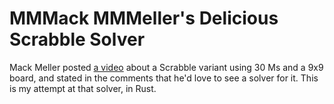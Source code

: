 # MMMack MMMeller's Delicious Scrabble Solver

Mack Meller posted [a video](https://www.youtube.com/watch?v=wv6hfLwdhts&lc=UgwHdcMLn12B8VBTUdF4AaABAg.9xxtwBC7Y579xzv_vpfyVU) about a Scrabble variant using 30 Ms and a 9x9 board, and stated in the comments that he'd love to see a solver for it. This is my attempt at that solver, in Rust.
